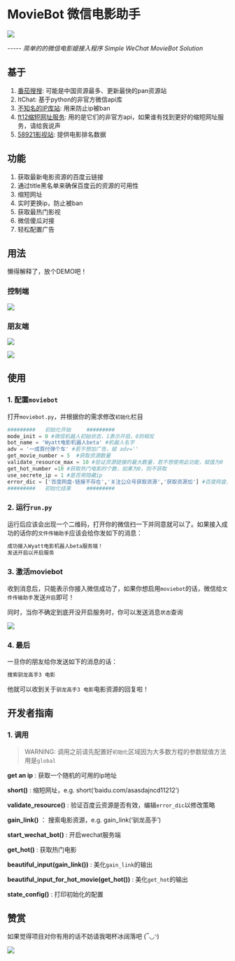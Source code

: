# MovieBot 微信电影助手

![](logo.png)

*----- 简单的的微信电影姬接入程序 Simple WeChat MovieBot Solution*

## 基于

1. [番茄搜搜](https://fqsousou.com): 可能是中国资源最多、更新最快的pan资源站
2. ItChat: 基于python的非官方微信api库
3. [不知名的IP库站](https://www.xicidaili.com/nn/): 用来防止ip被ban
4. [ft12缩短网址服务](https://ft12.com): 用的是它们的非官方api，如果谁有找到更好的缩短网址服务，请给我说声
5. [58921影视站](http://58921.com): 提供电影排名数据

## 功能

1. 获取最新电影资源的百度云链接
2. 通过title黑名单来确保百度云的资源的可用性
3. 缩短网址
4. 实时更换ip，防止被ban
5. 获取最热门影视
6. 微信傻瓜对接
7. 轻松配置广告

## 用法

懒得解释了，放个DEMO吧！

### 控制端

![](demo/4.jpg)



### 朋友端

![](demo/2.jpg)

![](demo/1.jpg)

## 使用

### 1. 配置`moviebot`

打开`moviebot.py`，并根据你的需求修改`初始化`栏目

```python
#########   初始化开始     #########
mode_init = 0 #微信机器人初始状态，1表示开启，0则相反
bot_name = 'Wyatt电影机器人beta' #机器人名字
adv = '一成首付弹个车' #若不想加广告，赋 adv=''
get_movie_number = 5  #获取资源数量
validate_resource_max = 10 #验证资源链接的最大数量，若不想使用此功能，赋值为0
get_hot_number =10 #获取热门电影的个数，如果为0，则不获取
use_secrete_ip = 1 #是否用隐藏ip
error_dic = ['百度网盘-链接不存在','关注公众号获取资源','获取资源加'] #百度网盘关键词黑名单
#########   初始化结束     #########
```

### 2. 运行`run.py`

运行后应该会出现一个二维码，打开你的微信扫一下并同意就可以了。如果接入成功的话你的`文件传输助手`应该会给你发如下的消息：

```txt
成功接入Wyatt电影机器人beta服务端！
发送开启以开启服务
```

### 3. 激活moviebot

收到消息后，只能表示你接入微信成功了，如果你想启用`moviebot`的话，微信给`文件传输助手`发送`开启`即可！

同时，当你不确定到底开没开启服务时，你可以发送消息`状态`查询

![](demo/5.png)

### 4. 最后

一旦你的朋友给你发送如下的消息的话：

```txt
搜索驯龙高手3 电影
```

他就可以收到关于`驯龙高手3 电影`电影资源的回复啦！

## 开发者指南

### 1. 调用

> WARNING: 调用之前请先配置好`初始化`区域因为大多数方程的参数赋值方法用是`global`

**get an ip** : 获取一个随机的可用的ip地址

**short()** : 缩短网址，e.g. short(‘baidu.com/asasdajncd11212’)

**validate_resource()** : 验证百度云资源是否有效，编辑`error_dic`以修改策略

**gain_link()** ： 搜索电影资源，e.g. gain_link(‘驯龙高手’)

**start_wechat_bot()** : 开启wechat服务端

**get_hot()** : 获取热门电影

**beautiful_input(gain_link())** : 美化`gain_link`的输出

**beautiful_input_for_hot_movie(get_hot())** : 美化`get_hot`的输出

**state_config()** : 打印初始化的配置

## 赞赏

如果觉得项目对你有用的话不妨请我喝杯冰阔落吧 (‾◡◝)

![](pay.jpg)







